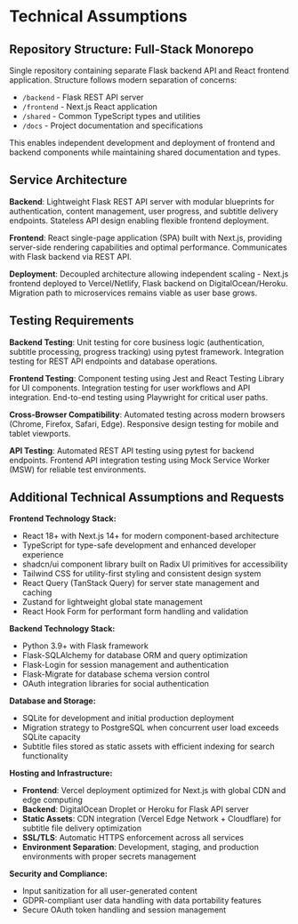 # Technical Assumptions

## Repository Structure: Full-Stack Monorepo
Single repository containing separate Flask backend API and React frontend application. Structure follows modern separation of concerns:
- `/backend` - Flask REST API server
- `/frontend` - Next.js React application 
- `/shared` - Common TypeScript types and utilities
- `/docs` - Project documentation and specifications

This enables independent development and deployment of frontend and backend components while maintaining shared documentation and types.

## Service Architecture
**Backend**: Lightweight Flask REST API server with modular blueprints for authentication, content management, user progress, and subtitle delivery endpoints. Stateless API design enabling flexible frontend deployment.

**Frontend**: React single-page application (SPA) built with Next.js, providing server-side rendering capabilities and optimal performance. Communicates with Flask backend via REST API.

**Deployment**: Decoupled architecture allowing independent scaling - Next.js frontend deployed to Vercel/Netlify, Flask backend on DigitalOcean/Heroku. Migration path to microservices remains viable as user base grows.

## Testing Requirements
**Backend Testing**: Unit testing for core business logic (authentication, subtitle processing, progress tracking) using pytest framework. Integration testing for REST API endpoints and database operations.

**Frontend Testing**: Component testing using Jest and React Testing Library for UI components. Integration testing for user workflows and API integration. End-to-end testing using Playwright for critical user paths.

**Cross-Browser Compatibility**: Automated testing across modern browsers (Chrome, Firefox, Safari, Edge). Responsive design testing for mobile and tablet viewports.

**API Testing**: Automated REST API testing using pytest for backend endpoints. Frontend API integration testing using Mock Service Worker (MSW) for reliable test environments.

## Additional Technical Assumptions and Requests

**Frontend Technology Stack:**
- React 18+ with Next.js 14+ for modern component-based architecture
- TypeScript for type-safe development and enhanced developer experience
- shadcn/ui component library built on Radix UI primitives for accessibility
- Tailwind CSS for utility-first styling and consistent design system
- React Query (TanStack Query) for server state management and caching
- Zustand for lightweight global state management
- React Hook Form for performant form handling and validation

**Backend Technology Stack:**
- Python 3.9+ with Flask framework
- Flask-SQLAlchemy for database ORM and query optimization
- Flask-Login for session management and authentication
- Flask-Migrate for database schema version control
- OAuth integration libraries for social authentication

**Database and Storage:**
- SQLite for development and initial production deployment
- Migration strategy to PostgreSQL when concurrent user load exceeds SQLite capacity
- Subtitle files stored as static assets with efficient indexing for search functionality

**Hosting and Infrastructure:**
- **Frontend**: Vercel deployment optimized for Next.js with global CDN and edge computing
- **Backend**: DigitalOcean Droplet or Heroku for Flask API server
- **Static Assets**: CDN integration (Vercel Edge Network + Cloudflare) for subtitle file delivery optimization
- **SSL/TLS**: Automatic HTTPS enforcement across all services
- **Environment Separation**: Development, staging, and production environments with proper secrets management

**Security and Compliance:**
- Input sanitization for all user-generated content
- GDPR-compliant user data handling with data portability features
- Secure OAuth token handling and session management
